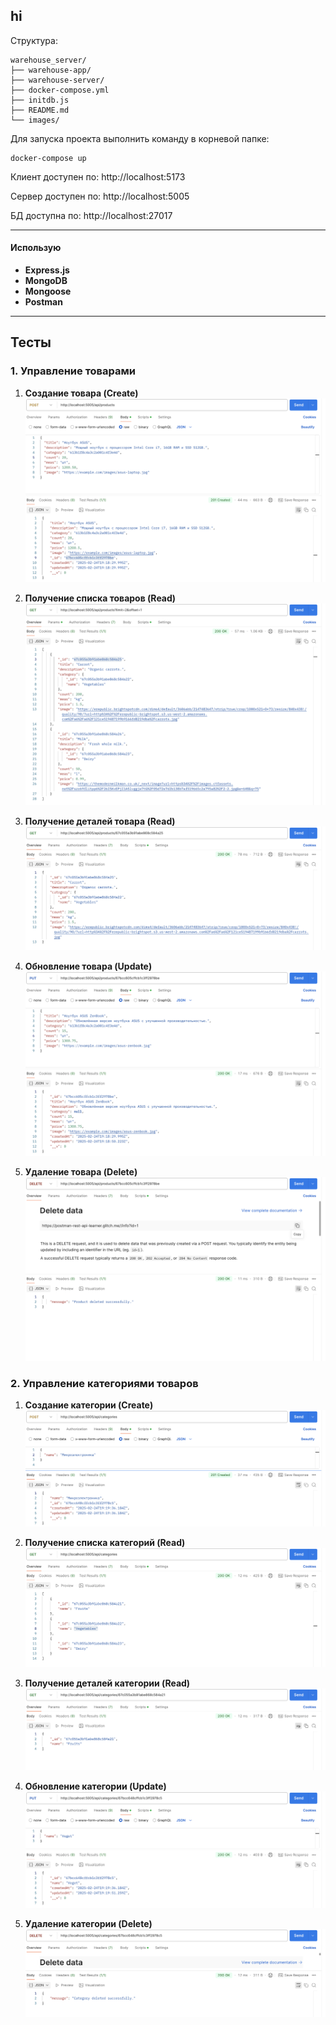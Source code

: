 ## hi
Структура:
```
warehouse_server/
├── warehouse-app/
├── warehouse-server/
├── docker-compose.yml
├── initdb.js
├── README.md
└── images/
```

Для запуска проекта выполнить команду в корневой папке:
```
docker-compose up
```

Клиент доступен по:
http://localhost:5173

Сервер доступен по:
http://localhost:5005

БД доступна по:
http://localhost:27017
___
#### Использую
* **Express.js**
* **MongoDB**
* **Mongoose**
* **Postman**
___
## Тесты
### **1. Управление товарами**  
1. **Создание товара (Create)**  
![](images/Снимок%20экрана%202025-02-24%20в%2022.18.35.png)

2. **Получение списка товаров (Read)**  
![](images/Снимок%20экрана%202025-02-24%20в%2022.17.56.png)

3. **Получение деталей товара (Read)**  
![](images/Снимок%20экрана%202025-02-24%20в%2022.18.07.png)

4. **Обновление товара (Update)**  
![](images/Снимок%20экрана%202025-02-24%20в%2022.18.55.png) 

5. **Удаление товара (Delete)**  
![](images/Снимок%20экрана%202025-02-24%20в%2022.19.03.png)

### **2. Управление категориями товаров**  
1. **Создание категории (Create)**  
![](images/Снимок%20экрана%202025-02-24%20в%2022.19.41.png) 

2. **Получение списка категорий (Read)**  
![](images/Снимок%20экрана%202025-02-24%20в%2022.19.17.png)

3. **Получение деталей категории (Read)**  
![](images/Снимок%20экрана%202025-02-24%20в%2022.19.29.png)

4. **Обновление категории (Update)**  
![](images/Снимок%20экрана%202025-02-24%20в%2022.19.54.png)

5. **Удаление категории (Delete)**  
![](images/Снимок%20экрана%202025-02-24%20в%2022.20.07.png)

